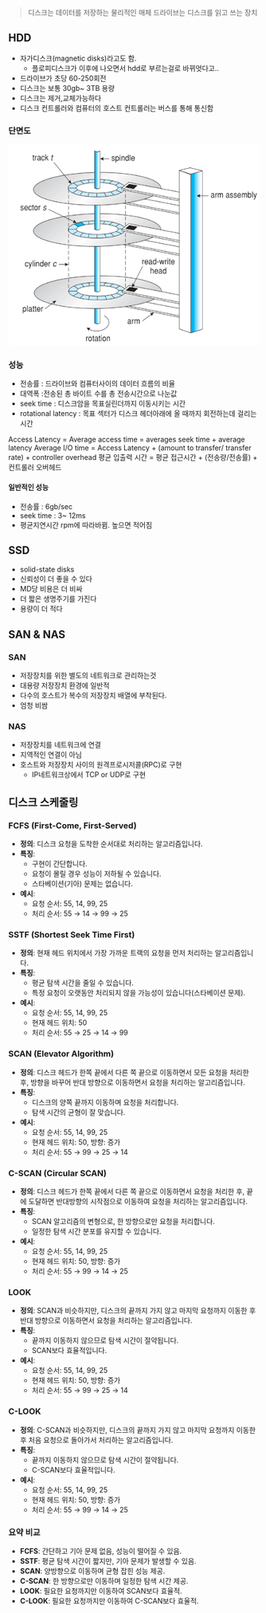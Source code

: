 >디스크는 데이터를 저장하는 물리적인 매체
>드라이브는 디스크를 읽고 쓰는 장치
## HDD
- 자가디스크(magnetic disks)라고도 함.
	- 플로피디스크가 이후에 나오면서 hdd로 부르는걸로 바뀌엇다고..
- 드라이브가 초당 60-250회전
- 디스크는 보통 30gb~ 3TB 용량
- 디스크는 제거,교체가능하다
- 디스크 컨트롤러와 컴퓨터의 호스트 컨트롤러는 버스를 통해 통신함

### 단면도
![300](assets/11.%20보조%20저장%20장치-20240615013143218.png)


### 성능
- 전송률 : 드라이브와 컴퓨터사이의 데이터 흐름의 비율
- 대역폭 :전송된 총 바이트 수를 총 전송시간으로 나눈값
- seek time : 디스크암을 목표실린더까지 이동시키는 시간
- rotational latency : 목표 섹터가 디스크 헤더아래에 올 때까지 회전하는데 걸리는 시간

Access Latency = Average access time = averages seek time + average latency
Average I/O time = Access Latency + (amount to transfer/ transfer rate) + controller overhead
평균 입출력 시간 = 평균 접근시간 + (전송량/전송률) + 컨트롤러 오버헤드

#### 일반적인 성능
- 전송률 : 6gb/sec
- seek time : 3~ 12ms
- 평균지연시간 rpm에 따라바뀜. 높으면 적어짐

## SSD
- solid-state disks
- 신뢰성이 더 좋을 수 있다
- MD당 비용은 더 비싸
- 더 짧은 생명주기를 가진다
- 용량이 더 적다


## SAN  & NAS
### SAN
- 저장장치를 위한 별도의 네트워크로 관리하는것
- 대용량 저장장치 환경에 일반적
- 다수의 호스트가 복수의 저장장치 배열에 부착된다.
- 엄청 비쌈


### NAS
- 저장장치를 네트워크에 연결 
- 지역적인 연결이 아님
 - 호스트와 저장장치 사이의 원격프로시저콜(RPC)로 구현
	 - IP네트워크상에서 TCP or UDP로 구현


## 디스크 스케줄링

###  FCFS (First-Come, First-Served)
- **정의**: 디스크 요청을 도착한 순서대로 처리하는 알고리즘입니다.
- **특징**:
  - 구현이 간단합니다.
  - 요청이 몰릴 경우 성능이 저하될 수 있습니다.
  - 스타베이션(기아) 문제는 없습니다.
- **예시**:
  - 요청 순서: 55, 14, 99, 25
  - 처리 순서: 55 → 14 → 99 → 25

### SSTF (Shortest Seek Time First)
- **정의**: 현재 헤드 위치에서 가장 가까운 트랙의 요청을 먼저 처리하는 알고리즘입니다.
- **특징**:
  - 평균 탐색 시간을 줄일 수 있습니다.
  - 특정 요청이 오랫동안 처리되지 않을 가능성이 있습니다(스타베이션 문제).
- **예시**:
  - 요청 순서: 55, 14, 99, 25
  - 현재 헤드 위치: 50
  - 처리 순서: 55 → 25 → 14 → 99

### SCAN (Elevator Algorithm)
- **정의**: 디스크 헤드가 한쪽 끝에서 다른 쪽 끝으로 이동하면서 모든 요청을 처리한 후, 방향을 바꾸어 반대 방향으로 이동하면서 요청을 처리하는 알고리즘입니다.
- **특징**:
  - 디스크의 양쪽 끝까지 이동하며 요청을 처리합니다.
  - 탐색 시간의 균형이 잘 맞습니다.
- **예시**:
  - 요청 순서: 55, 14, 99, 25
  - 현재 헤드 위치: 50, 방향: 증가
  - 처리 순서: 55 → 99 → 25 → 14

### C-SCAN (Circular SCAN)
- **정의**: 디스크 헤드가 한쪽 끝에서 다른 쪽 끝으로 이동하면서 요청을 처리한 후, 끝에 도달하면 반대방향의 시작점으로 이동하여 요청을 처리하는 알고리즘입니다.
- **특징**:
  - SCAN 알고리즘의 변형으로, 한 방향으로만 요청을 처리합니다.
  - 일정한 탐색 시간 분포를 유지할 수 있습니다.
- **예시**:
  - 요청 순서: 55, 14, 99, 25
  - 현재 헤드 위치: 50, 방향: 증가
  - 처리 순서: 55 → 99 → 14 → 25

### LOOK
- **정의**: SCAN과 비슷하지만, 디스크의 끝까지 가지 않고 마지막 요청까지 이동한 후 반대 방향으로 이동하면서 요청을 처리하는 알고리즘입니다.
- **특징**:
  - 끝까지 이동하지 않으므로 탐색 시간이 절약됩니다.
  - SCAN보다 효율적입니다.
- **예시**:
  - 요청 순서: 55, 14, 99, 25
  - 현재 헤드 위치: 50, 방향: 증가
  - 처리 순서: 55 → 99 → 25 → 14

### C-LOOK
- **정의**: C-SCAN과 비슷하지만, 디스크의 끝까지 가지 않고 마지막 요청까지 이동한 후 처음 요청으로 돌아가서 처리하는 알고리즘입니다.
- **특징**:
  - 끝까지 이동하지 않으므로 탐색 시간이 절약됩니다.
  - C-SCAN보다 효율적입니다.
- **예시**:
  - 요청 순서: 55, 14, 99, 25
  - 현재 헤드 위치: 50, 방향: 증가
  - 처리 순서: 55 → 99 → 14 → 25

### 요약 비교
- **FCFS**: 간단하고 기아 문제 없음, 성능이 떨어질 수 있음.
- **SSTF**: 평균 탐색 시간이 짧지만, 기아 문제가 발생할 수 있음.
- **SCAN**: 양방향으로 이동하며 균형 잡힌 성능 제공.
- **C-SCAN**: 한 방향으로만 이동하며 일정한 탐색 시간 제공.
- **LOOK**: 필요한 요청까지만 이동하여 SCAN보다 효율적.
- **C-LOOK**: 필요한 요청까지만 이동하여 C-SCAN보다 효율적.
